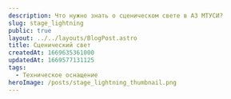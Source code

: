 ```yaml
---
description: Что нужно знать о сценическом свете в АЗ МТУСИ?
slug: stage_lightning
public: true
layout: ../../layouts/BlogPost.astro
title: Сценический свет
createdAt: 1669635361000
updatedAt: 1669577131125
tags:
  - Техническое оснащение
heroImage: /posts/stage_lightning_thumbnail.png
---
```


